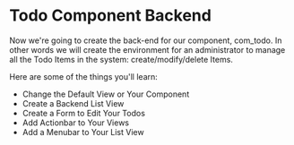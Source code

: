 # Todo Component Backend

Now we're going to create the back-end for our component, com_todo.
In other words we will create the environment for an administrator to manage all the Todo Items in the system: create/modify/delete Items.

Here are some of the things you'll learn:

* Change the Default View or Your Component
* Create a Backend List View
* Create a Form to Edit Your Todos
* Add Actionbar to Your Views
* Add a Menubar to Your List View


